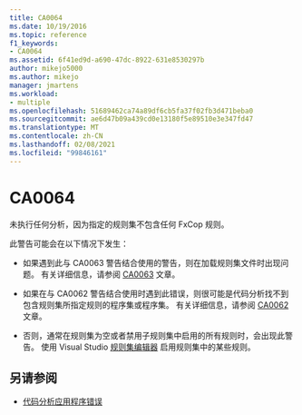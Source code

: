 ```yaml
---
title: CA0064
ms.date: 10/19/2016
ms.topic: reference
f1_keywords:
- CA0064
ms.assetid: 6f41ed9d-a690-47dc-8922-631e8530297b
author: mikejo5000
ms.author: mikejo
manager: jmartens
ms.workload:
- multiple
ms.openlocfilehash: 51689462ca74a89df6cb5fa37f02fb3d471beba0
ms.sourcegitcommit: ae6d47b09a439cd0e13180f5e89510e3e347fd47
ms.translationtype: MT
ms.contentlocale: zh-CN
ms.lasthandoff: 02/08/2021
ms.locfileid: "99846161"
---
```

# <a name="ca0064"></a>CA0064

未执行任何分析，因为指定的规则集不包含任何 FxCop 规则。

此警告可能会在以下情况下发生：

- 如果遇到此与 CA0063 警告结合使用的警告，则在加载规则集文件时出现问题。 有关详细信息，请参阅 [CA0063](ca0063.md) 文章。

- 如果在与 CA0062 警告结合使用时遇到此错误，则很可能是代码分析找不到包含规则集所指定规则的程序集或程序集。 有关详细信息，请参阅 [CA0062](ca0062.md) 文章。

- 否则，通常在规则集为空或者禁用子规则集中启用的所有规则时，会出现此警告。 使用 Visual Studio [规则集编辑器](../code-quality/working-in-the-code-analysis-rule-set-editor.md) 启用规则集中的某些规则。

## <a name="see-also"></a>另请参阅

- [代码分析应用程序错误](../code-quality/code-analysis-application-errors.md)
